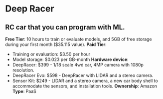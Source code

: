 # Deep Racer
## RC car that you can program with ML.
**Free Tier**: 10 hours to train or evaluate models, and 5GB of free storage during your first month ($35.115 value).
**Paid Tier**: 
- Training or evaluation: $3.50 per hour
- Model storage: $0.023 per GB-month
**Hardware device**: 
- DeepRacer: $399 - 1/18 scale 4wd car, 4MP camera with 1080p resolution.
- DeepRacer Evo: $598 - DeepRacer with LIDAR and a stereo camera.
- Sensor Kit: $249 - LIDAR and a stereo camera, a new car body shell to accommodate the sensors, and installation tools.
**Ownership**: Amazon
**Type**: PaaS
